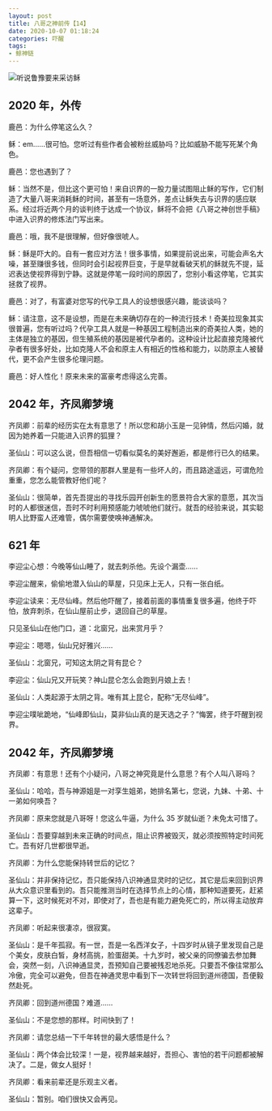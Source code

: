 ```yaml
---
layout: post
title: 八哥之神前传【14】
date: 2020-10-07 01:18:24
categories: 吓醒
tags:
- 鲸神链
---
```

![听说鲁豫要来采访稣](/images/20190207-luyu.jpg)

## 2020 年，外传

鹿邑：为什么停笔这么久？

稣：em……很可怕。您听过有些作者会被粉丝威胁吗？比如威胁不能写死某个角色。

鹿邑：您也遇到了？

稣：当然不是，但比这个更可怕！来自识界的一股力量试图阻止稣的写作，它们制造了大量八哥来消耗稣的时间，甚至有一场意外，差点让稣失去与识界的感应联系。经过将近两个月的谈判终于达成一个协议，稣将不会把《八哥之神创世手稿》中进入识界的修炼法门写出来。

鹿邑：哦，我不是很理解，但好像很唬人。

稣：稣是吓大的。自有一套应对方法！很多事情，如果提前说出来，可能会声名大噪，甚至赚很多钱，但同时会引起视界巨变，于是早就看破天机的稣就先不提，延迟表达使视界得到宁静。这就是停笔一段时间的原因了，您别小看这停笔，它其实拯救了视界。

鹿邑：对了，有富婆对您写的代孕工具人的设想很感兴趣，能谈谈吗？

稣：请注意，这不是设想，而是在未来确切存在的一种流行技术！奇美拉现象其实很普遍，您有听过吗？代孕工具人就是一种基因工程制造出来的奇美拉人类，她的主体是独立的基因，但生殖系统的基因是被代孕者的。这种设计比起直接克隆被代孕者有很多好处，比如克隆人不会和原主人有相近的性格和能力，以防原主人被替代，更不会产生很多伦理问题。

鹿邑：好人性化！原来未来的富豪考虑得这么完善。

## 2042 年，齐凤卿梦境

齐凤卿：前辈的经历实在太有意思了！所以您和胡小玉是一见钟情，然后闪婚，就因为她养着一只能进入识界的狐狸？

圣仙山：可以这么说，但吾相信一切看似莫名的美好邂逅，都是修行已久的结果。

齐凤卿：有个疑问，您带领的那群人里是有一些坏人的，而且路途遥远，可谓危险重重，您怎么能管教好他们呢？

圣仙山：很简单，首先吾提出的寻找乐园开创新生的愿景符合大家的意愿，其次当时的人都很迷信，吾时不时利用预感能力唬唬他们就行。就吾的经验来说，其实聪明人比野蛮人还难管，偶尔需要使唤神通解决。

## 621 年

李迎尘心想：今晚等仙山睡了，就去刺杀他。先设个漏壶……

李迎尘醒来，偷偷地潜入仙山的草屋，只见床上无人，只有一张白纸。

李迎尘读来：无尽仙峰。然后他吓醒了，接着前面的事情重复很多遍，他终于吓怕，放弃刺杀，在仙山屋前止步，退回自己的草屋。

只见圣仙山在他门口，道：北窗兄，出来赏月乎？

李迎尘：嗯嗯，仙山兄好雅兴……

圣仙山：北窗兄，可知这太阴之背有昆仑？

李迎尘：仙山兄又开玩笑？神山昆仑怎么会跑到月娘上去！

圣仙山：人类起源于太阴之背。唯有其上昆仑，配称“无尽仙峰”。

李迎尘噗呲跪地，“仙峰即仙山，莫非仙山真的是天选之子？”悔罢，终于吓醒到视界。

## 2042 年，齐凤卿梦境

齐凤卿：有意思！还有个小疑问，八哥之神究竟是什么意思？有个人叫八哥吗？

圣仙山：哈哈，吾与神源姐是一对孪生姐弟，她排名第七，您说，九妹、十弟、十一弟如何唤吾？

齐凤卿：原来您就是八哥呀！您这么牛逼，为什么 35 岁就仙逝？未免太可惜了。

圣仙山：吾要穿越到未来正确的时间点，阻止识界被毁灭，就必须按照特定时间死亡。吾有好几世都很早逝。

齐凤卿：为什么您能保持转世后的记忆？

圣仙山：并非保持记忆，吾只能保持八识神通显灵时的记忆，其它是后来回到识界从大众意识里看到的。吾只能推测当时在选择节点上的心情，那种知道要死，赶紧算一下，这时候死对不对，即使对了，吾也是有能力避免死亡的，所以得主动放弃这辈子。

齐凤卿：听起来很凄凉，很寂寞。

圣仙山：是千年孤寂。有一世，吾是一名西洋女子，十四岁时从镜子里发现自己是个美女，皮肤白皙，身材高挑，脸蛋甜美。十九岁时，被父亲的同僚骗去参加舞会，突然一刻，八识神通显灵，吾预知自己要被残忍地杀死。只要吾不像往常那么冷傲，完全可以避免，但吾在神通灵思中看到下一次转世将回到道州德国，吾便毅然赴死。

齐凤卿：回到道州德国？难道……

圣仙山：不是您想的那样。时间快到了！

齐凤卿：请您总结一下千年转世的最大感悟是什么？

圣仙山：两个体会比较深！一是，视界越来越好，吾担心、害怕的若干问题都被解决了。二是，做女人挺好！

齐凤卿：看来前辈还是乐观主义者。

圣仙山：暂别。咱们很快又会再见。